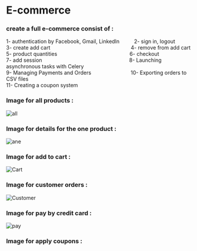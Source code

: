 # E-commerce

<h3>create a full e-commerce consist  of :  </h3>
1- authentication by Facebook, Gmail, LinkedIn &emsp; &emsp; 2- sign in, logout <br>
3- create add cart &emsp; &emsp; &emsp; &emsp; &emsp; &emsp; &emsp; &emsp; &emsp; &emsp; &emsp; &emsp; 4- remove from add cart <br>
5- product quantities &emsp; &emsp; &emsp; &emsp; &emsp; &emsp; &emsp; &emsp; &emsp; &emsp; &emsp;6- checkout <br>
7- add session &emsp; &emsp; &emsp; &emsp; &emsp; &emsp; &emsp; &emsp; &emsp; &emsp;  &emsp; &emsp; &emsp; 8- Launching asynchronous tasks with Celery<br>
9- Managing Payments and Orders &emsp; &emsp; &emsp; &emsp; &emsp; &emsp;10- Exporting orders to CSV files <br>
11- Creating a coupon system


<h3>Image for all products :</h3>

![all](https://user-images.githubusercontent.com/51214702/113212217-c55dff00-9276-11eb-84c9-1d0e909ef4d9.PNG)


<h3>Image for details for the one product :</h3>

![ane](https://user-images.githubusercontent.com/51214702/113212274-d444b180-9276-11eb-9f2e-31eab36d82d4.PNG)

<h3>Image for add to cart :</h3>

![Cart](https://user-images.githubusercontent.com/51214702/113287845-676cfe00-92ee-11eb-8aac-16f66080eb55.PNG)

<h3>Image for customer orders :</h3>

![Customer](https://user-images.githubusercontent.com/51214702/113432271-5c44cb80-93dd-11eb-853f-9e1e90a6aad8.PNG)

<h3>Image for pay by credit card :</h3>

![pay](https://user-images.githubusercontent.com/51214702/113491003-f6843c80-94cd-11eb-8b9a-23fa1702a163.PNG)

<h3>Image for apply coupons : </h3>



